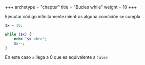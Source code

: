 +++
archetype = "chapter"
title = "Bucles while"
weight = 10
+++

Ejecutar código infinitamente mientras alguna condición se cumpla

```php
$x = 10;

while ($x) {
    echo "$x <br>";
    $x--;
}
```

En este caso `x` llega a 0 que es equivalente a `false`